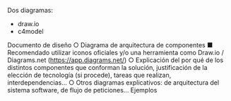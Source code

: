 Dos diagramas:
* draw.io
* c4model

Documento de diseño
○ Diagrama de arquitectura de componentes
■ Recomendado utilizar iconos oficiales y/o una herramienta como
Draw.io / Diagrams.net (https://app.diagrams.net/)
○ Explicación del por qué de los distintos componentes que conforman la
solución, justificación de la elección de tecnología (si procede), tareas que
realizan, interdependencias...
○ Otros diagramas explicativos: de arquitectura del sistema software, de flujo
de peticiones... Ejemplos